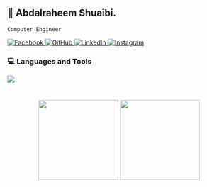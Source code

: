 ## 👋 Abdalraheem Shuaibi.

`Computer Engineer`

<p align="left">
  <a href="https://www.facebook.com/share/1B6mfftKeA/?mibextid=wwXIfr" target="_blank">
    <img alt="Facebook" title="Facebook" src="https://custom-icon-badges.demolab.com/badge/-Facebook-blue?style=for-the-badge&logo=facebook&logoColor=white&cache_seconds=3600"/>
  </a>
  <a href="https://github.com/AbdSh17" target="_blank">
    <img alt="GitHub" title="GitHub" src="https://custom-icon-badges.demolab.com/badge/-GitHub-black?style=for-the-badge&logo=github&logoColor=white&cache_seconds=3600"/>
  </a>
  <a href="..." target="_blank">
    <img alt="LinkedIn" title="LinkedIn" src="https://custom-icon-badges.demolab.com/badge/-LinkedIn-blue?style=for-the-badge&logo=linkedin&logoColor=white&cache_seconds=3600"/>
  </a>
  <a href="https://www.instagram.com/abdshuaibi11/profilecard/?igsh=MTh3ZGdqaWx4M3Zhag==" target="_blank">
    <img alt="Instagram" title="Instagram" src="https://custom-icon-badges.demolab.com/badge/-Instagram-pink?style=for-the-badge&logo=instagram&logoColor=white&cache_seconds=3600"/>
  </a>
</p>


### 💻 Languages and Tools
<p align="left">
  <a href="https://skillicons.dev">
    <img src="https://skillicons.dev/icons?i=python,java,c,html,css,javascript,bash,linux" />
  </a>
</p>

#

<p align="center">
  <picture>
    <source srcset="https://github-readme-stats.vercel.app/api?username=AbdSh17&show_icons=true&include_all_commits=false&theme=vue&bg_color=00000000&icon_color=58a6ef&hide_border=true&rank_icon=github" media="(prefers-color-scheme: light), (prefers-color-scheme: no-preference)" />
    <source srcset="https://github-readme-stats.vercel.app/api?username=AbdSh17&show_icons=true&include_all_commits=false&theme=vue&text_color=ffffff&bg_color=00000000&icon_color=58a6ef&hide_border=true&rank_icon=github" media="(prefers-color-scheme: dark)" />
    <img height="180em" src="https://github-readme-stats.vercel.app/api?username=AbdSh17&show_icons=true" />
  </picture>
  <picture>
    <source srcset="https://github-readme-stats.vercel.app/api/top-langs/?username=AbdSh17&layout=compact&langs_count=10&theme=vue&text_color=ffffff&bg_color=00000000&hide_border=true&cache_seconds=3600" media="(prefers-color-scheme: dark)" />
    <source srcset="https://github-readme-stats.vercel.app/api/top-langs/?username=AbdSh17&layout=compact&langs_count=10&theme=vue&bg_color=00000000&hide_border=true&cache_seconds=3600" media="(prefers-color-scheme: light), (prefers-color-scheme: no-preference)" />
    <img height="180em" src="https://github-readme-stats.vercel.app/api/top-langs/?username=AbdSh17&layout=compact&langs_count=10" />
  </picture>
</p>



